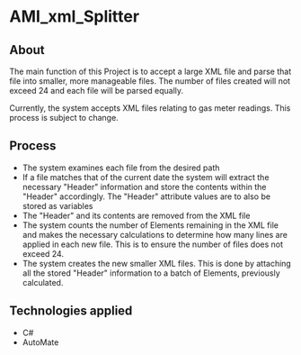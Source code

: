 # AMI_xml_Splitter

## About 

The main function of this Project is to accept a large XML file and parse that file into smaller, more manageable files. The number of files created will not exceed 24 and each file will be parsed equally.

Currently, the system accepts XML files relating to gas meter readings. This process is subject to change.

## Process

 - The system examines each file from the desired path
 - If a file matches that of the current date the system will extract the necessary "Header" information and store the contents within the "Header" accordingly. The "Header" attribute values are to also be stored as variables
 - The "Header" and its contents are removed from the XML file
 - The system counts the number of Elements remaining in the XML file and makes the necessary calculations to determine how many lines are applied in each new file. This is to ensure the number of files does not exceed 24.
 - The system creates the new smaller XML files. This is done by attaching all the stored "Header" information to a batch of Elements, previously calculated. 
 
 ## Technologies applied
 
 - C#
 - AutoMate
